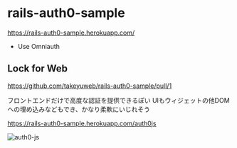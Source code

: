 # rails-auth0-sample

https://rails-auth0-sample.herokuapp.com/

- Use Omniauth

## Lock for Web

https://github.com/takeyuweb/rails-auth0-sample/pull/1

フロントエンドだけで高度な認証を提供できるぽい
UIもウィジェットの他DOMへの埋め込みなどもでき、かなり柔軟にいじれそう

https://rails-auth0-sample.herokuapp.com/auth0js

![auth0-js](https://user-images.githubusercontent.com/60980/36315957-52ac1efa-137c-11e8-9404-066017c72c70.gif)
